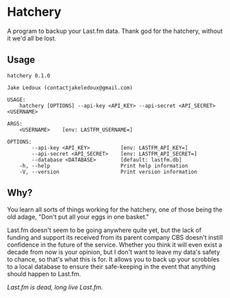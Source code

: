 # Hatchery

A program to backup your Last.fm data. Thank god for the hatchery, without it
we'd all be lost.

## Usage

``` console
hatchery 0.1.0

Jake Ledoux (contactjakeledoux@gmail.com)

USAGE:
    hatchery [OPTIONS] --api-key <API_KEY> --api-secret <API_SECRET> <USERNAME>

ARGS:
    <USERNAME>    [env: LASTFM_USERNAME=]

OPTIONS:
        --api-key <API_KEY>          [env: LASTFM_API_KEY=]
        --api-secret <API_SECRET>    [env: LASTFM_API_SECRET=]
        --database <DATABASE>        [default: lastfm.db]
    -h, --help                       Print help information
    -V, --version                    Print version information
```

## Why?

You learn all sorts of things working for the hatchery, one of those being the
old adage, "Don't put all your eggs in one basket."

Last.fm doesn't seem to be going anywhere quite yet, but the lack of funding and
support its received from its parent company CBS doesn't instill confidence in
the future of the service. Whether you think it will even exist a decade from
now is your opinion, but I don't want to leave my data's safety to chance, so
that's what this is for. It allows you to back up your scrobbles to a local
database to ensure their safe-keeping in the event that anything should happen
to Last.fm.

*Last.fm is dead, long live Last.fm.*
